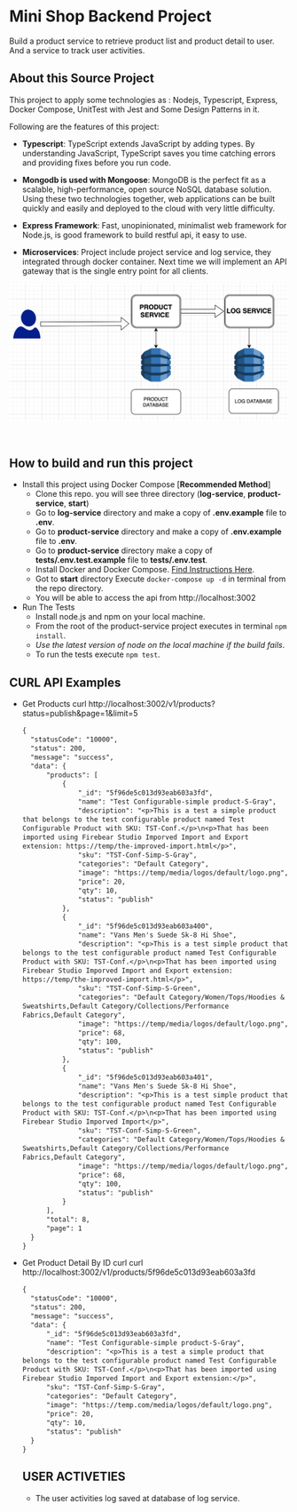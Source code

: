 # Mini Shop Backend Project

Build a product service to retrieve product list and product detail to user. And a service to track user activities.

## About this Source Project

This project to apply some technologies as : Nodejs, Typescript, Express, Docker Compose, UnitTest with Jest and Some Design Patterns in it.

Following are the features of this project:

- **Typescript**: TypeScript extends JavaScript by adding types.
  By understanding JavaScript, TypeScript saves you time catching errors and providing fixes before you run code.

- **Mongodb is used with Mongoose**: MongoDB is the perfect fit as a scalable, high-performance, open source NoSQL database solution. Using these two technologies together, web applications can be built quickly and easily and deployed to the cloud with very little difficulty.

- **Express Framework**: Fast, unopinionated, minimalist web framework for Node.js, is good framework to build restful api, it easy to use.

- **Microservices**: Project include project service and log service, they integrated through docker container. Next time we will implement an API gateway that is the single entry point for all clients.

<p align="center">
    <img src="https://github.com/kahnle/ms_product_user_track/blob/main/product-service/pre-setting/schema.png">
</p>
<br>

## How to build and run this project

- Install this project using Docker Compose [**Recommended Method**]
  - Clone this repo. you will see three directory (**log-service**, **product-service**, **start**)
  - Go to **log-service** directory and make a copy of **.env.example** file to **.env**.
  - Go to **product-service** directory and make a copy of **.env.example** file to **.env**.
  - Go to **product-service** directory make a copy of **tests/.env.test.example** file to **tests/.env.test**.
  - Install Docker and Docker Compose. [Find Instructions Here](https://docs.docker.com/install/).
  - Got to **start** directory Execute `docker-compose up -d` in terminal from the repo directory.
  - You will be able to access the api from http://localhost:3002
- Run The Tests
  - Install node.js and npm on your local machine.
  - From the root of the product-service project executes in terminal `npm install`.
  - _Use the latest version of node on the local machine if the build fails_.
  - To run the tests execute `npm test`.

## CURL API Examples

- Get Products
  curl http://localhost:3002/v1/products\?status\=publish\&page\=1\&limit\=5

  ```
  {
    "statusCode": "10000",
    "status": 200,
    "message": "success",
    "data": {
        "products": [
            {
                "_id": "5f96de5c013d93eab603a3fd",
                "name": "Test Configurable-simple product-S-Gray",
                "description": "<p>This is a test a simple product that belongs to the test configurable product named Test Configurable Product with SKU: TST-Conf.</p>\n<p>That has been imported using Firebear Studio Imporved Import and Export extension: https://temp/the-improved-import.html</p>",
                "sku": "TST-Conf-Simp-S-Gray",
                "categories": "Default Category",
                "image": "https://temp/media/logos/default/logo.png",
                "price": 20,
                "qty": 10,
                "status": "publish"
            },
            {
                "_id": "5f96de5c013d93eab603a400",
                "name": "Vans Men's Suede Sk-8 Hi Shoe",
                "description": "<p>This is a test simple product that belongs to the test configurable product named Test Configurable Product with SKU: TST-Conf.</p>\n<p>That has been imported using Firebear Studio Imporved Import and Export extension: https://temp/the-improved-import.html</p>",
                "sku": "TST-Conf-Simp-S-Green",
                "categories": "Default Category/Women/Tops/Hoodies & Sweatshirts,Default Category/Collections/Performance Fabrics,Default Category",
                "image": "https://temp/media/logos/default/logo.png",
                "price": 68,
                "qty": 100,
                "status": "publish"
            },
            {
                "_id": "5f96de5c013d93eab603a401",
                "name": "Vans Men's Suede Sk-8 Hi Shoe",
                "description": "<p>This is a test simple product that belongs to the test configurable product named Test Configurable Product with SKU: TST-Conf.</p>\n<p>That has been imported using Firebear Studio Imporved Import</p>",
                "sku": "TST-Conf-Simp-S-Green",
                "categories": "Default Category/Women/Tops/Hoodies & Sweatshirts,Default Category/Collections/Performance Fabrics,Default Category",
                "image": "https://temp/media/logos/default/logo.png",
                "price": 68,
                "qty": 100,
                "status": "publish"
            }
        ],
        "total": 8,
        "page": 1
    }
  }
  ```

- Get Product Detail By ID
  curl curl http://localhost:3002/v1/products/5f96de5c013d93eab603a3fd

  ```
  {
    "statusCode": "10000",
    "status": 200,
    "message": "success",
    "data": {
        "_id": "5f96de5c013d93eab603a3fd",
        "name": "Test Configurable-simple product-S-Gray",
        "description": "<p>This is a test a simple product that belongs to the test configurable product named Test Configurable Product with SKU: TST-Conf.</p>\n<p>That has been imported using Firebear Studio Imporved Import and Export extension:</p>",
        "sku": "TST-Conf-Simp-S-Gray",
        "categories": "Default Category",
        "image": "https://temp.com/media/logos/default/logo.png",
        "price": 20,
        "qty": 10,
        "status": "publish"
    }
  }
  ```

  ## USER ACTIVETIES

  - The user activities log saved at database of log service.
